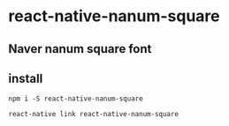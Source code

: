 # react-native-nanum-square

## Naver nanum square font
## install

`
npm i -S react-native-nanum-square
`

`
react-native link react-native-nanum-square
`